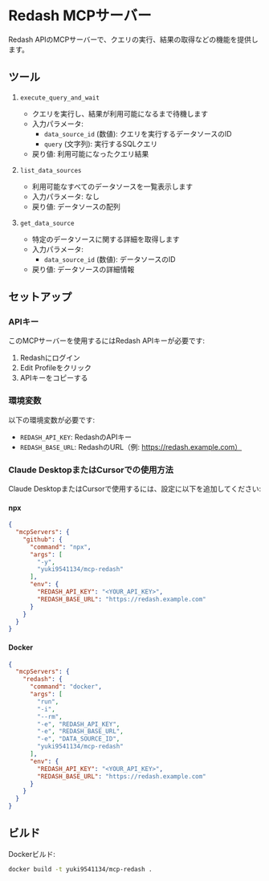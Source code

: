 # Redash MCPサーバー

Redash APIのMCPサーバーで、クエリの実行、結果の取得などの機能を提供します。

## ツール

1. `execute_query_and_wait`
   * クエリを実行し、結果が利用可能になるまで待機します
   * 入力パラメータ:
     * `data_source_id` (数値): クエリを実行するデータソースのID
     * `query` (文字列): 実行するSQLクエリ
   * 戻り値: 利用可能になったクエリ結果

2. `list_data_sources`
   * 利用可能なすべてのデータソースを一覧表示します
   * 入力パラメータ: なし
   * 戻り値: データソースの配列

3. `get_data_source`
   * 特定のデータソースに関する詳細を取得します
   * 入力パラメータ:
     * `data_source_id` (数値): データソースのID
   * 戻り値: データソースの詳細情報

## セットアップ

### APIキー

このMCPサーバーを使用するにはRedash APIキーが必要です:

1. Redashにログイン
2. Edit Profileをクリック
3. APIキーをコピーする

### 環境変数

以下の環境変数が必要です:

* `REDASH_API_KEY`: RedashのAPIキー
* `REDASH_BASE_URL`: RedashのURL（例: https://redash.example.com）

### Claude DesktopまたはCursorでの使用方法

Claude DesktopまたはCursorで使用するには、設定に以下を追加してください:


#### npx

```json
{
  "mcpServers": {
    "github": {
      "command": "npx",
      "args": [
        "-y",
        "yuki9541134/mcp-redash"
      ],
      "env": {
        "REDASH_API_KEY": "<YOUR_API_KEY>",
        "REDASH_BASE_URL": "https://redash.example.com"
      }
    }
  }
}
```

#### Docker

```json
{
  "mcpServers": {
    "redash": {
      "command": "docker",
      "args": [
        "run",
        "-i",
        "--rm",
        "-e", "REDASH_API_KEY",
        "-e", "REDASH_BASE_URL",
        "-e", "DATA_SOURCE_ID",
        "yuki9541134/mcp-redash"
      ],
      "env": {
        "REDASH_API_KEY": "<YOUR_API_KEY>",
        "REDASH_BASE_URL": "https://redash.example.com"
      }
    }
  }
}
```

## ビルド

Dockerビルド:

```bash
docker build -t yuki9541134/mcp-redash .
```
